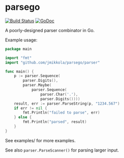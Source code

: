 # parsego

[![Build Status](https://travis-ci.org/jmikkola/parsego.svg?branch=master)](https://travis-ci.org/jmikkola/parsego) [![GoDoc](https://godoc.org/github.com/golang/gddo?status.svg)](https://godoc.org/github.com/jmikkola/parsego/parser)

A poorly-designed parser combinator in Go.

Example usage:

```go
package main

import "fmt"
import "github.com/jmikkola/parsego/parser"

func main() {
    p := parser.Sequence(
        parser.Digits(),
        parser.Maybe(
            parser.Sequence(
                parser.Char('.'),
                parser.Digits())))
    result, err := parser.ParseString(p, "1234.567")
    if err != nil {
        fmt.Println("failed to parse", err)
    } else {
        fmt.Println("parsed", result)
    }
}
```

See examples/ for more examples.

See also `parser.ParseScanner()` for parsing larger input.
